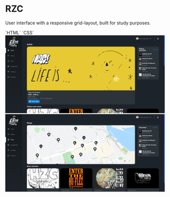 # RZC


<p >User interface with a responsive grid-layout, built for study purposes.</p>
`HTML` `CSS` 


<img alt="" src="./assets/img/Home.PNG" />
<img alt="" src="./assets/img/Picos.PNG" />
